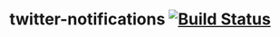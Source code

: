 # twitter-notifications [![Build Status](https://travis-ci.org/Oisann/twitter-notifications.svg?branch=master)](https://travis-ci.org/Oisann/twitter-notifications)
